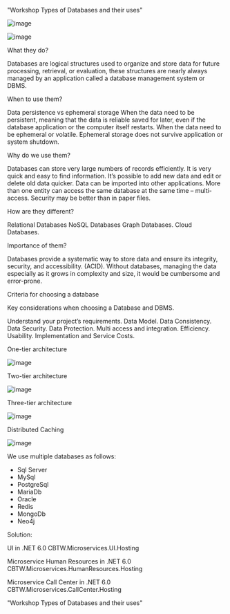 "Workshop Types of Databases and their uses"

![image](https://github.com/user-attachments/assets/1ce1f7d9-e2c9-4cf6-a33d-7324fcfec379)

![image](https://github.com/user-attachments/assets/08348b36-2896-415a-a52f-c652e98bac76)

What they do? 

Databases are logical structures used to organize and store data for future processing, retrieval, or evaluation, these structures are nearly always managed by an application called a database management system or DBMS.

When to use them? 

Data persistence vs ephemeral storage
When the data need to be persistent, meaning that the data is reliable saved for later, even if the database application or the computer itself restarts.
When the data need to be ephemeral or volatile. Ephemeral storage does not survive application or system shutdown.

Why do we use them? 

Databases can store very large numbers of records efficiently.
It is very quick and easy to find information.
It’s possible to add new data and edit or delete old data quicker.
Data can be imported into other applications.
More than one entity can access the same database at the same time – multi-access.
Security may be better than in paper files.

How are they different?

Relational Databases
NoSQL Databases
Graph Databases.
Cloud Databases.

Importance of them?

Databases provide a systematic way to store data and ensure its integrity, security, and accessibility. (ACID).
Without databases, managing the data especially as it grows in complexity and size, it would be cumbersome and error-prone.

Criteria for choosing a database

Key considerations when choosing a Database and DBMS.

Understand your project’s requirements.
Data Model.
Data Consistency.
Data Security.
Data Protection.
Multi access and integration.
Efficiency.
Usability.
Implementation and Service Costs.


One-tier architecture

![image](https://github.com/user-attachments/assets/c386b9a3-832f-4d03-b944-bf856d614e3b)


Two-tier architecture

![image](https://github.com/user-attachments/assets/11a2c0a7-6b8e-4533-abe8-935b18e3699c)


Three-tier architecture

![image](https://github.com/user-attachments/assets/aa338d45-357c-49dc-8d23-af877af83792)


Distributed Caching

![image](https://github.com/user-attachments/assets/a3908fd8-82be-457a-a3ec-b3291756b694)


We use multiple databases as follows:

- Sql Server
- MySql
- PostgreSql
- MariaDb
- Oracle
- Redis
- MongoDb
- Neo4j

Solution:

UI in .NET 6.0 CBTW.Microservices.UI.Hosting

Microservice Human Resources in .NET 6.0 CBTW.Microservices.HumanResources.Hosting

Microservice Call Center in .NET 6.0 CBTW.Microservices.CallCenter.Hosting

"Workshop Types of Databases and their uses"
